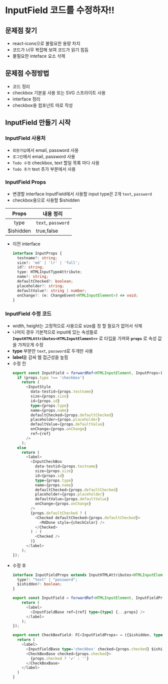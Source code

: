 # InputField 코드를 수정하자!!
## 문제점 찾기
- react-icons으로 불필요한 용량 차지
- 코드가 너무 복잡해 보여 코드가 읽기 힘듬
- 불필요한 inteface 요소 삭제

## 문제점 수정방법
- 코드 정리
- checkbox 기본을 사용 또는 SVG 스프라이트 사용
- interface 정리
- checkbox용 컴포넌트 따로 작성


## InputField 만들기 시작
### InputField 사용처
- `회원가입`에서 email, password 사용
- `로그인`에서 email, password 사용
- `Todo 수정` checkbox, text 할일 목록 마다 사용
- `Todo 추가` text 추가 부분에서 사용

### InputField Props
- 변경할 interface InputField에서 사용할 input type은 2개 `text`, `password`
- checkbox용으로 사용할 $ishidden

|Props|내용 정리|
|:---:|---|
|type|`text`, `password`|
|$ishidden|true,false|

- 이전 interface 
  ```typescript
  interface InputProps {
    testname?: string;
    size?: 'md' | 'lr' | 'full';
    id?: string;
    type: HTMLInputTypeAttribute;
    name?: string;
    defaultChecked?: boolean;
    placeholder?: string;
    defaultValue?: string | number;
    onChange?: (e: ChangeEvent<HTMLInputElement>) => void;
  }
  ```

### InputField 수정 코드
- width, height는 고정적으로 사용으로 size를 정 할 필요가 없어서 삭제
- 나머지 경우 기본적으로 input에 있는 속성들로 **`InputHTMLAttributes<HTMLInputElement>>`** 로 타입을 가져와 **`props`** 로 속성 값을 가져오게 수정
- **type** 부분만 `text`, `password`로 두개만 사용
- **label**을 감싸 웹 접근성을 높힘
- 수정 전
  ```typescript
  export const InputField = forwardRef<HTMLInputElement, InputProps>((props, ref) => {
    if (props.type !== 'checkbox')
      return (
        <InputStyle
          data-testid={props.testname}
          size={props.size}
          id={props.id}
          type={props.type}
          name={props.name}
          defaultChecked={props.defaultChecked}
          placeholder={props.placeholder}
          defaultValue={props.defaultValue}
          onChange={props.onChange}
          ref={ref}
        />
      );
    else
      return (
        <label>
          <InputCheckBox
            data-testid={props.testname}
            size={props.size}
            id={props.id}
            type={props.type}
            name={props.name}
            defaultChecked={props.defaultChecked}
            placeholder={props.placeholder}
            defaultValue={props.defaultValue}
            onChange={props.onChange}
          />
          {props.defaultChecked ? (
            <Checked defaultChecked={props.defaultChecked}>
              <MdDone style={checkColor} />
            </Checked>
          ) : (
            <Checked />
          )}
        </label>
      );
  });
  ```
- 수정 후
  ```typescript
  interface InputFieldProps extends InputHTMLAttributes<HTMLInputElement>{
    type?: "text" | "password";
    $ishidden?: boolean;
  }

  export const InputField = forwardRef<HTMLInputElement, InputFieldProps>(({type, ...props}, ref) => {
      return (
        <label>
          <InputFieldBase ref={ref} type={type} {...props} />
        </label>
      );
  });

  export const CheckBoxField: FC<InputFieldProps> = ({$ishidden, type, ...props}) => {
    return (
      <label>
        <InputFieldBase type='checkbox' checked={props.checked} $ishidden={$ishidden} {...props}/>
        <CheckBoxBase checked={props.checked}>
          {props.checked ? '✔️' : ''}
        </CheckBoxBase>
      </label>
    )
  } 
  ```